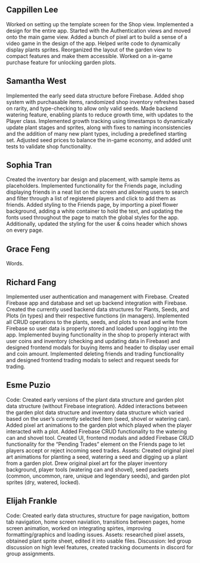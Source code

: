## Cappillen Lee

Worked on setting up the template screen for the Shop view. Implemented a design for the entire app. Started with the Authentication views and moved onto the main game view. Added a bunch of pixel art to build a sense of a video game in the design of the app. Helped write code to dynamically display plants sprites. Reorganized the layout of the garden view to compact features and make them accessible. Worked on a in-game purchase feature for unlocking garden plots.

## Samantha West

Implemented the early seed data structure before Firebase. Added shop system with purchasable items, randomized shop inventory refreshes based on rarity, and type-checking to allow only valid seeds. Made backend watering feature, enabling plants to reduce growth time, with updates to the Player class. Implemented growth tracking using timestamps to dynamically update plant stages and sprites, along with fixes to naming inconsistencies and the addition of many new plant types, including a predefined starting set. Adjusted seed prices to balance the in-game economy, and added unit tests to validate shop functionality.

## Sophia Tran

Created the inventory bar design and placement, with sample items as placeholders. Implemented functionality for the Friends page, including displaying friends in a neat list on the screen and allowing users to search and filter through a list of registered players and click to add them as friends. Added styling to the Friends page, by importing a pixel flower background, adding a white container to hold the text, and updating the fonts used throughout the page to match the global styles for the app. Additionally, updated the styling for the user & coins header which shows on every page.

## Grace Feng

Words.

## Richard Fang

Implemented user authentication and management with Firebase. Created Firebase app and database and set up backend integration with Firebase. Created the currently used backend data structures for Plants, Seeds, and Plots (in types) and their respective functions (in managers). Implemented all CRUD operations to the plants, seeds, and plots to read and write from Firebase so user data is properly stored and loaded upon logging into the app. Implemented buying functionality in the shop to properly interact with user coins and inventory (checking and updating data in Firebase) and designed frontend modals for buying items and header to display user email and coin amount. Implemented deleting friends and trading functionality and designed frontend trading modals to select and request seeds for trading.

## Esme Puzio

Code: Created early versions of the plant data structure and garden plot data structure (without Firebase integration). Added interactions between the garden plot data structure and inventory data structure which varied based on the user’s currently selected item (seed, shovel or watering can). Added pixel art animations to the garden plot which played when the player interacted with a plot. Added Firebase CRUD functionality to the watering can and shovel tool. Created UI, frontend modals and added Firebase CRUD functionality for the “Pending Trades” element on the Friends page to let players accept or reject incoming seed trades. Assets: Created original pixel art animations for planting a seed, watering a seed and digging up a plant from a garden plot. Drew original pixel art for the player inventory background, player tools (watering can and shovel), seed packets (common, uncommon, rare, unique and legendary seeds), and garden plot sprites (dry, watered, locked).

## Elijah Frankle

Code: Created early data structures, structure for page navigation, bottom tab navigation, home screen naviation, transitions between pages, home screen animation, worked on integrating spirtes, improving formatting/graphics and loading issues. Assets: researched pixel assets, obtained plant sprite sheet, edited it into usable files. Discussion: led group discussion on high level features, created tracking documents in discord for group assignments.
